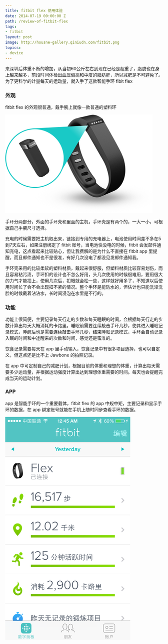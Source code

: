 ```yaml
---
title: fitbit flex 使用体验
date: 2014-07-19 00:00:00 Z
path: /review-of-fitbit-flex
tags:
- fitbit
layout: post
image: http://housne-gallery.qiniudn.com/fitbit.png
topics:
- device
---
```


来深圳后体重不断的增加，从当初60公斤左右到现在已经是超重了，脂肪也在身上越来越多，前段时间体检出血压偏高和中度的脂肪肝，所以减肥是不可避免了。为了更科学的计量每天的运动量，就入手了这款智能手环 fibit flex<!--more-->

### 外观
fitbit flex 的外观很普通，戴手腕上就像一款普通的塑料环

![fitbit flex](./images/fitbit.png)

手环分两部分，外面的手环壳和里面的主机，手环壳是有两个的，一大一小，可根据自己手腕尺寸选择。

充电的时候需要把主机取出来，链接到专用的充电器上，电池使用时间差不多在5到7天左右，如果注册绑定了 fitbit 账号，当电池快没电的时候，fitbit 会发邮件通知充电，这点看起来比较贴心，但让我费解的是为什么不直接在 fitbit app 里提醒，而且邮件通知也不是很准，有好几次没电了都没见发邮件通知我。

手环壳采用的比较柔软的塑料材质，戴起来很舒服，但塑料材质比较容易划伤，而且容易粘污渍，手环扣的设计也不怎么好用，头几次使用的时候很难用，要用很大的力气才能扣上，使用几次后，扣眼就会松一些，这样就好用多了，不知道以后使用时间长了会不会出现扣不紧的情况。整个手环是能防水的，但估计也只能洗澡洗脸的时候戴着沾沾水，长时间浸泡在水里是不行的。

### 功能
功能上很简便，主要记录每天行走的步数和每天睡眠的时间，会根据每天行走的步数计算出每天大概消耗的卡路里。睡眠前需要连续敲击手环几秒，使其进入睡眠记录模式，睡醒后也是需要连续敲击手环几秒，结束睡眠记录模式，手环会自动记录入眠的时间和中途醒来的次数和时间，感觉还是蛮准的。

饮食记录需要每天在 app 里手动输入，饮食记录中有很多项目选择，也可以自定义，但这点还是比不上 Jawbone 的拍照记录。

在 app 中可定制自己的减肥计划，根据目前的体重和理想的体重，计算出每天需要多少运动量，并根据运动强度计算出达到理想体重需要的时间。每天也会提醒完成当天的运动计划。

### APP
app 是智能手环的一个重要载体，fitbit flex 的 app 中规中矩，主要记录和显示手环的数据，在 app 绑定账号就能在手机上随时同步查看手环的数据。

<img src="./images/fitbit-screenshot.png" alt="fitbit flex app" style="max-width: 400px;" />
